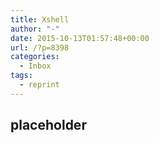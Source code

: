 ```yaml
---
title: Xshell
author: "-"
date: 2015-10-13T01:57:48+00:00
url: /?p=8398
categories:
  - Inbox
tags:
  - reprint
---
```

## placeholder